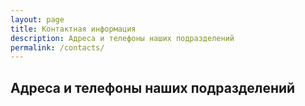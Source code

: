 ```yaml
---
layout: page
title: Контактная информация
description: Адреса и телефоны наших подразделений
permalink: /contacts/
---
```


## Адреса и телефоны наших подразделений